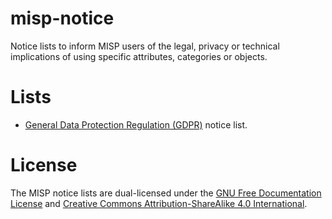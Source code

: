 # misp-notice

Notice lists to inform MISP users of the legal, privacy or technical implications of using specific attributes, categories or objects.

# Lists

- [General Data Protection Regulation (GDPR)](/lists/gdpr/list.json) notice list.

# License

The MISP notice lists are dual-licensed under the [GNU Free Documentation License](https://www.gnu.org/licenses/fdl-1.3.en.html)
and [Creative Commons Attribution-ShareAlike 4.0 International](https://creativecommons.org/licenses/by-sa/4.0/legalcode).


